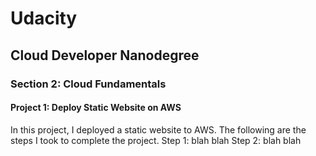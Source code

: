# Udacity
## Cloud Developer Nanodegree
### Section 2: Cloud Fundamentals
#### Project 1: Deploy Static Website on AWS
In this project, I deployed a static website to AWS. The following are the steps I took to complete the project.
Step 1: 
blah blah
Step 2: 
blah blah
